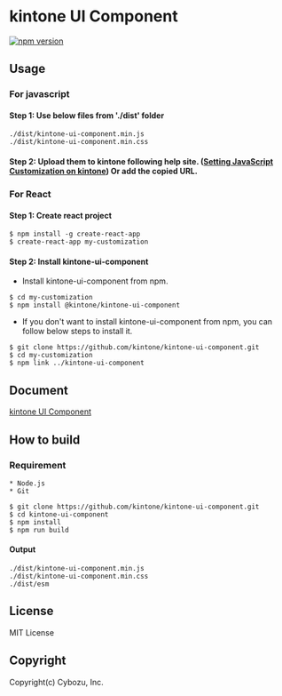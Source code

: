 # kintone UI Component
[![npm version][npm-image]][npm-url]

## Usage

### For javascript
#### Step 1: Use below files  from './dist' folder
```
./dist/kintone-ui-component.min.js
./dist/kintone-ui-component.min.css
```
#### Step 2: Upload them to kintone following help site. ([Setting JavaScript Customization on kintone](https://help.kintone.com/en/k/user/js_customize.html)) Or add the copied URL.

### For React

#### Step 1: Create react project
```
$ npm install -g create-react-app
$ create-react-app my-customization
```
#### Step 2: Install kintone-ui-component
* Install kintone-ui-component from npm.
```
$ cd my-customization
$ npm install @kintone/kintone-ui-component
```
* If you don't want to install kintone-ui-component from npm, you can follow below steps to install it.
```
$ git clone https://github.com/kintone/kintone-ui-component.git
$ cd my-customization
$ npm link ../kintone-ui-component
```

## Document
[kintone UI Component](https://kintone.github.io/kintone-ui-component)

## How to build

### Requirement
```
* Node.js
* Git
```

```
$ git clone https://github.com/kintone/kintone-ui-component.git
$ cd kintone-ui-component
$ npm install
$ npm run build
```
#### Output
```
./dist/kintone-ui-component.min.js
./dist/kintone-ui-component.min.css
./dist/esm
```

## License
MIT License

## Copyright
Copyright(c) Cybozu, Inc.


[npm-image]: https://img.shields.io/npm/v/@kintone/kintone-ui-component.svg
[npm-url]: https://npmjs.org/package/@kintone/kintone-ui-component
